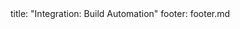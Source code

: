<frontmatter>
title: "Integration: Build Automation"
footer: footer.md
</frontmatter>

<include src="navbar.md" boilerplate />

<include src="container-inPage-asFlat.md" boilerplate />